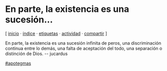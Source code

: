 # En parte, la existencia es una sucesión...
[ [inicio](https://github.com/jucardus/jucardus.github.io/blob/main/index.md) · [índice](https://github.com/jucardus/jucardus.github.io/blob/main/indice.md) · [etiquetas](https://github.com/jucardus/jucardus.github.io/blob/main/etiquetas.md) · [actividad](https://github.com/jucardus/jucardus.github.io/blob/main/actividad.md) · [compartir](https://x.com/intent/tweet?text=En%20parte%2C%20la%20existencia%20es%20una%20sucesi%C3%B3n...%20%E2%80%94%20Apotegmas%0A%0A%E2%86%92%20https%3A%2F%2Fgithub.com%2Fjucardus%2Fjucardus.github.io%2Fblob%2Fmain%2Fe%2Fn%2Fp%2Fen-parte-la-existencia-es-una-sucesion.md%0A%0A%23apotegmas_jucardus) ]

En parte, la existencia es una sucesión infinita de peros, una discriminación continua entre lo demás, una falta de aceptación del todo, una separación o distinción de Dios. -- jucardus

[#apotegmas](https://github.com/jucardus/jucardus.github.io/blob/main/a/p/apotegmas.md)
